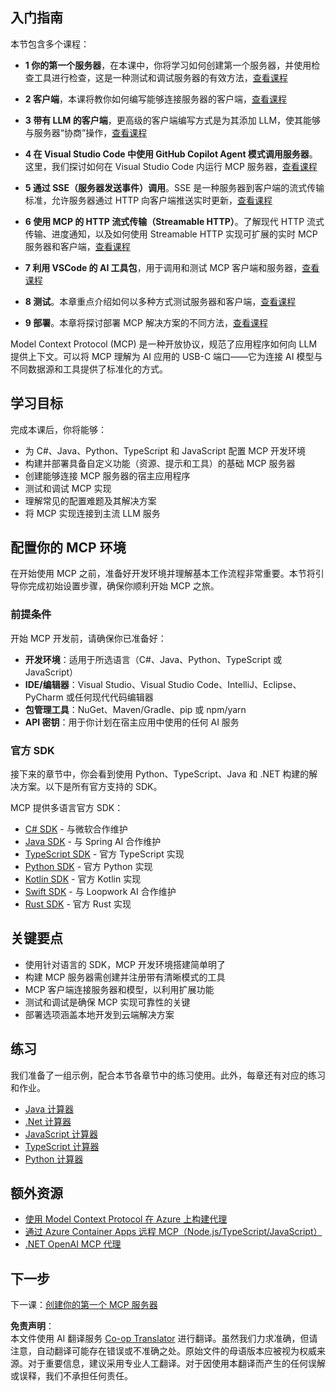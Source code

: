 <!--
CO_OP_TRANSLATOR_METADATA:
{
  "original_hash": "9191921de355cd9c8f46ebe21bdd52fd",
  "translation_date": "2025-06-12T21:14:12+00:00",
  "source_file": "03-GettingStarted/README.md",
  "language_code": "zh"
}
-->
## 入门指南  

本节包含多个课程：

- **1 你的第一个服务器**，在本课中，你将学习如何创建第一个服务器，并使用检查工具进行检查，这是一种测试和调试服务器的有效方法，[查看课程](/03-GettingStarted/01-first-server/README.md)

- **2 客户端**，本课将教你如何编写能够连接服务器的客户端，[查看课程](/03-GettingStarted/02-client/README.md)

- **3 带有 LLM 的客户端**，更高级的客户端编写方式是为其添加 LLM，使其能够与服务器“协商”操作，[查看课程](/03-GettingStarted/03-llm-client/README.md)

- **4 在 Visual Studio Code 中使用 GitHub Copilot Agent 模式调用服务器**。这里，我们探讨如何在 Visual Studio Code 内运行 MCP 服务器，[查看课程](/03-GettingStarted/04-vscode/README.md)

- **5 通过 SSE（服务器发送事件）调用**。SSE 是一种服务器到客户端的流式传输标准，允许服务器通过 HTTP 向客户端推送实时更新，[查看课程](/03-GettingStarted/05-sse-server/README.md)

- **6 使用 MCP 的 HTTP 流式传输（Streamable HTTP）**。了解现代 HTTP 流式传输、进度通知，以及如何使用 Streamable HTTP 实现可扩展的实时 MCP 服务器和客户端，[查看课程](/03-GettingStarted/06-http-streaming/README.md)

- **7 利用 VSCode 的 AI 工具包**，用于调用和测试 MCP 客户端和服务器，[查看课程](/03-GettingStarted/07-aitk/README.md)

- **8 测试**。本章重点介绍如何以多种方式测试服务器和客户端，[查看课程](/03-GettingStarted/08-testing/README.md)

- **9 部署**。本章将探讨部署 MCP 解决方案的不同方法，[查看课程](/03-GettingStarted/09-deployment/README.md)


Model Context Protocol (MCP) 是一种开放协议，规范了应用程序如何向 LLM 提供上下文。可以将 MCP 理解为 AI 应用的 USB-C 端口——它为连接 AI 模型与不同数据源和工具提供了标准化的方式。

## 学习目标

完成本课后，你将能够：

- 为 C#、Java、Python、TypeScript 和 JavaScript 配置 MCP 开发环境
- 构建并部署具备自定义功能（资源、提示和工具）的基础 MCP 服务器
- 创建能够连接 MCP 服务器的宿主应用程序
- 测试和调试 MCP 实现
- 理解常见的配置难题及其解决方案
- 将 MCP 实现连接到主流 LLM 服务

## 配置你的 MCP 环境

在开始使用 MCP 之前，准备好开发环境并理解基本工作流程非常重要。本节将引导你完成初始设置步骤，确保你顺利开始 MCP 之旅。

### 前提条件

开始 MCP 开发前，请确保你已准备好：

- **开发环境**：适用于所选语言（C#、Java、Python、TypeScript 或 JavaScript）
- **IDE/编辑器**：Visual Studio、Visual Studio Code、IntelliJ、Eclipse、PyCharm 或任何现代代码编辑器
- **包管理工具**：NuGet、Maven/Gradle、pip 或 npm/yarn
- **API 密钥**：用于你计划在宿主应用中使用的任何 AI 服务

### 官方 SDK

接下来的章节中，你会看到使用 Python、TypeScript、Java 和 .NET 构建的解决方案。以下是所有官方支持的 SDK。

MCP 提供多语言官方 SDK：
- [C# SDK](https://github.com/modelcontextprotocol/csharp-sdk) - 与微软合作维护
- [Java SDK](https://github.com/modelcontextprotocol/java-sdk) - 与 Spring AI 合作维护
- [TypeScript SDK](https://github.com/modelcontextprotocol/typescript-sdk) - 官方 TypeScript 实现
- [Python SDK](https://github.com/modelcontextprotocol/python-sdk) - 官方 Python 实现
- [Kotlin SDK](https://github.com/modelcontextprotocol/kotlin-sdk) - 官方 Kotlin 实现
- [Swift SDK](https://github.com/modelcontextprotocol/swift-sdk) - 与 Loopwork AI 合作维护
- [Rust SDK](https://github.com/modelcontextprotocol/rust-sdk) - 官方 Rust 实现

## 关键要点

- 使用针对语言的 SDK，MCP 开发环境搭建简单明了
- 构建 MCP 服务器需创建并注册带有清晰模式的工具
- MCP 客户端连接服务器和模型，以利用扩展功能
- 测试和调试是确保 MCP 实现可靠性的关键
- 部署选项涵盖本地开发到云端解决方案

## 练习

我们准备了一组示例，配合本节各章节中的练习使用。此外，每章还有对应的练习和作业。

- [Java 计算器](./samples/java/calculator/README.md)
- [.Net 计算器](../../../03-GettingStarted/samples/csharp)
- [JavaScript 计算器](./samples/javascript/README.md)
- [TypeScript 计算器](./samples/typescript/README.md)
- [Python 计算器](../../../03-GettingStarted/samples/python)

## 额外资源

- [使用 Model Context Protocol 在 Azure 上构建代理](https://learn.microsoft.com/azure/developer/ai/intro-agents-mcp)
- [通过 Azure Container Apps 远程 MCP（Node.js/TypeScript/JavaScript）](https://learn.microsoft.com/samples/azure-samples/mcp-container-ts/mcp-container-ts/)
- [.NET OpenAI MCP 代理](https://learn.microsoft.com/samples/azure-samples/openai-mcp-agent-dotnet/openai-mcp-agent-dotnet/)

## 下一步

下一课：[创建你的第一个 MCP 服务器](/03-GettingStarted/01-first-server/README.md)

**免责声明**：  
本文件使用 AI 翻译服务 [Co-op Translator](https://github.com/Azure/co-op-translator) 进行翻译。虽然我们力求准确，但请注意，自动翻译可能存在错误或不准确之处。原始文件的母语版本应被视为权威来源。对于重要信息，建议采用专业人工翻译。对于因使用本翻译而产生的任何误解或误释，我们不承担任何责任。